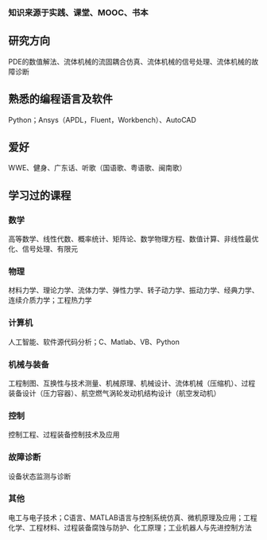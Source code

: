 ### 知识来源于实践、课堂、MOOC、书本

## 研究方向
PDE的数值解法、流体机械的流固耦合仿真、流体机械的信号处理、流体机械的故障诊断

## 熟悉的编程语言及软件
Python；Ansys（APDL，Fluent，Workbench）、AutoCAD

## 爱好
WWE、健身、广东话、听歌（国语歌、粤语歌、闽南歌）

## 学习过的课程

### 数学
高等数学、线性代数、概率统计、矩阵论、数学物理方程、数值计算、非线性最优化、信号处理、有限元

### 物理
材料力学、理论力学、流体力学、弹性力学、转子动力学、振动力学、经典力学、连续介质力学；工程热力学

### 计算机
人工智能、软件源代码分析；C、Matlab、VB、Python

### 机械与装备
工程制图、互换性与技术测量、机械原理、机械设计、流体机械（压缩机）、过程装备设计（压力容器）、航空燃气涡轮发动机结构设计（航空发动机）

### 控制
控制工程、过程装备控制技术及应用

### 故障诊断
设备状态监测与诊断

### 其他
电工与电子技术；C语言、MATLAB语言与控制系统仿真、微机原理及应用；工程化学、工程材料、过程装备腐蚀与防护、化工原理；工业机器人与先进控制方法

